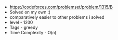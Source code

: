* https://codeforces.com/problemset/problem/1315/B
* Solved on my own :)
* comparatively easier to other problems i solved
* level - 1200
* Tags - greedy
* Time Complexity - O(n)
